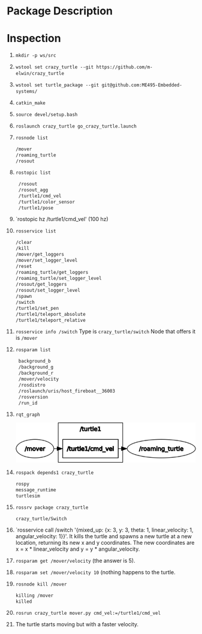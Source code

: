 # Package Description

# Inspection
1. `mkdir -p ws/src`
2. `wstool set crazy_turtle --git https://github.com/m-elwin/crazy_turtle`
3. `wstool set turtle_package --git git@github.com:ME495-Embedded-systems/`
4. `catkin_make`
5. `source devel/setup.bash`
6. `roslaunch crazy_turtle go_crazy_turtle.launch`
8. `rosnode list`
    ```
    /mover
    /roaming_turtle
    /rosout
    ```
7. `rostopic list`
   ```
    /rosout
    /rosout_agg
    /turtle1/cmd_vel
    /turtle1/color_sensor
    /turtle1/pose
    ```
9. `rostopic hz /turtle1/cmd_vel' (100 hz)
8. `rosservice list`
    ```
    /clear
    /kill
    /mover/get_loggers
    /mover/set_logger_level
    /reset
    /roaming_turtle/get_loggers
    /roaming_turtle/set_logger_level
    /rosout/get_loggers
    /rosout/set_logger_level
    /spawn
    /switch
    /turtle1/set_pen
    /turtle1/teleport_absolute
    /turtle1/teleport_relative
    ```
9. `rosservice info /switch`
    Type is `crazy_turtle/switch`
    Node that offers it is `/mover`
9. `rosparam list`
   ```
    background_b
    /background_g
    /background_r
    /mover/velocity
    /rosdistro
    /roslaunch/uris/host_fireboat__36003
    /rosversion
    /run_id
    ```
10. `rqt_graph`

    ![rqt_graph](./rosgraph.png)
11. `rospack depends1 crazy_turtle`
    ```
    rospy
    message_runtime
    turtlesim
    ```
12. `rossrv package crazy_turtle`
    ```
    crazy_turtle/Switch
    ```

13. `rosservice call /switch '{mixed_up: {x: 3, y: 3, theta: 1, linear_velocity: 1, angular_velocity: 1}}'.  It kills the turtle and spawns a new turtle at a new location, returning
 its new x and y coordinates.  The new coordinates are x = x * linear_velocity and  y = y * angular_velocity.

14. `rosparam get /mover/velocity` (the answer is 5).
15. `rosparam set /mover/velocity 10` (nothing happens to the turtle.
16. `rosnode kill /mover`
    ```
    killing /mover
    killed
    ```
17. `rosrun crazy_turtle mover.py cmd_vel:=/turtle1/cmd_vel`
18. The turtle starts moving but with a faster velocity.
